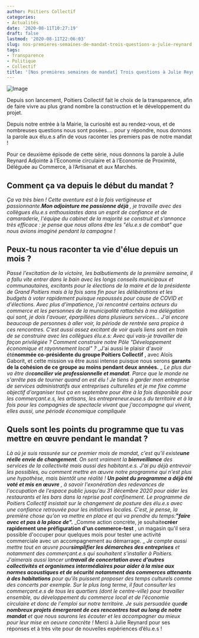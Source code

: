 ```yaml
---
author: Poitiers Collectif
categories:
- Actualités
date: '2020-08-11T10:27:19'
draft: false
lastmod: '2020-08-11T22:06:03'
slug: nos-premieres-semaines-de-mandat-trois-questions-a-julie-reynard
tags:
- Transparence
- Politique
- Collectif
title: '[Nos premières semaines de mandat] Trois questions à Julie Reynard'
---
```


![Image](/images/2025/nos-premieres-semaines-de-mandat-trois-questions-a-julie-reynard/3Q-JulieR-1024x576.jpg) 

Depuis son lancement, Poitiers Collectif fait le choix de la transparence, afin de faire vivre au plus grand nombre la construction et le développement du projet.

Depuis notre entrée à la Mairie, la curiosité est au rendez-vous, et de nombreuses questions nous sont posées.... pour y répondre, nous donnons la parole aux élu.e.s afin de vous raconter les premiers pas de notre mandat !

Pour ce deuxième épisode de cette série, nous donnons la parole à Julie Reynard Adjointe à l’Economie circulaire et à l’Economie de Proximité, Déléguée au Commerce, à l’Artisanat et aux Marchés.

## **Comment ça va depuis le début du mandat ?**

_Ça va très bien ! Cette aventure est à la fois vertigineuse et passionnante.**Mon adjointure me passionne déjà** , je travaille avec des collègues élu.e.s enthousiastes dans un esprit de confiance et de camaraderie, l'équipe du cabinet de la majorité se construit et s'annonce très efficace : je pense que nous allons être les "élu.e.s de combat" que nous avions imaginé pendant la campagne !_

## **Peux-tu nous raconter ta vie d'élue depuis un mois ?**

_Passé l'excitation de la victoire, les balbutiements de la première semaine, il a fallu vite entrer dans le bain avec les longs conseils municipaux et communautaires, excitants pour le élections de la maire et de la présidente de Grand Poitiers mais à la fois sans fin pour les délibérations et les budgets à voter rapidement puisque repoussés pour cause de COVID et d'élections._ _Avec plus d'impatience, j'ai rencontré certains acteurs du commerce et les personnes de la municipalité rattachés à ma délégation qui sont, je dois l'avouer, éparpillées dans plusieurs services… J'ai encore beaucoup de personnes à aller voir, la période de rentrée sera propice à ces rencontres._ _C'est aussi assez excitant de voir quels liens sont en train de se construire avec les collègues élu.e.s: Avec qui vais-je travailler de façon privilégiée ? Comment construire notre Pôle "Développement économique et rayonnement local" ?_ _J'ai aussi le plaisir d'avoir été**nommée co-présidente du groupe Poitiers Collectif** , avec Aloïs Gaborit, et cette mission va être aussi intense puisque nous serons **garants de la cohésion de ce groupe au moins pendant deux années.** _ _Le plus dur va être de**concilier vie professionnelle et mandat**. Parce que le monde ne s'arrête pas de tourner quand on est élu ! Je tiens à garder mon entreprise de services administratifs aux entreprises culturelles et je me fixe comme objectif d'organiser tout ça en septembre pour être à la fois disponible pour les commerçant.e.s, les artisans, les entrepreneur.euse.s du territoire et à la fois pour les compagnies de spectacle vivant que j'accompagne qui vivent, elles aussi, une période économique compliquée_

## **Quels sont les points du programme que tu vas mettre en œuvre pendant le mandat ?**

_Là où je suis rassurée sur ce premier mois de mandat, c'est qu'il existe**une réelle envie de changement**. On sent vraiment la **bienveillance** des services de la collectivité mais aussi des habitant.e.s._ _J'ai pu déjà entrevoir les possibles, ou comment mettre en œuvre notre programme qui n'est plus une hypothèse, mais bientôt une réalité !_ **_Un point du programme a déjà été voté et mis en œuvre_** _, à savoir l'exonération des redevances de l'occupation de l'espace public jusqu'au 31 décembre 2020 pour aider les restaurants et les bars dans la reprise post confinement._ _Le programme de Poitiers Collectif insistait sur le changement de posture des élu.e.s avec une confiance retrouvée pour les initiatives locales. C'est, je pense, la première chose qu'on va mettre en place et qui va prendre du temps:**"faire avec et pas à la place de".**_ _Comme action concrète, je souhaite**créer rapidement une préfiguration d'un commerce-test** , un magasin qu'il sera possible d'occuper pour quelques mois pour tester une activité commerciale avec un accompagnement au démarrage. _ _Je compte aussi mettre tout en œuvre pour**simplifier les démarches des entreprises** et notamment des commerçant.e.s qui souhaitent s'installer à Poitiers._ _J'aimerais aussi lancer un**travail de concertation avec d'autres collectivités et organismes intermédiaires pour aider à la mise aux normes acoustiques et de sécurité notamment des commerces attenants à des habitations** pour qu'ils puissent proposer des temps culturels comme des concerts par exemple._ _Sur le plus long terme, il faut consulter les commerçant.e.s de tous les quartiers (dont le centre-ville) pour travailler ensemble, au développement du commerce local et de l'économie circulaire et donc de l'emploi sur notre territoire._ _Je suis persuadée que**de nombreux projets émergeront de ces rencontres tout au long de notre mandat** et que nous saurons les écouter et les accompagner au mieux pour leur mise en oeuvre concrète !_   Merci à Julie Reynard pour ses réponses et à très vite pour de nouvelles expériences d’élu.e.s !
